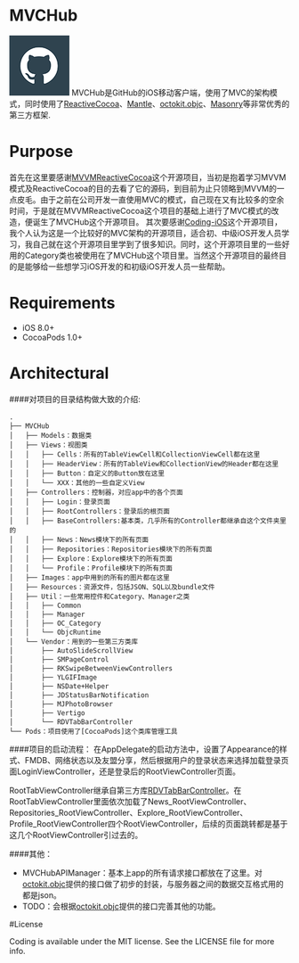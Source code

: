 # MVCHub

![image](https://github.com/QiuDaniel/MVCHub/blob/master/screenshots/cathub_logo.png)
MVCHub是GitHub的iOS移动客户端，使用了MVC的架构模式，同时使用了[ReactiveCocoa](https://github.com/ReactiveCocoa/ReactiveCocoa)、[Mantle](https://github.com/MantleFramework/Mantle)、[octokit.objc](https://github.com/octokit/octokit.objc)、[Masonry](https://github.com/SnapKit/Masonry)等非常优秀的第三方框架.

# Purpose

首先在这里要感谢[MVVMReactiveCocoa](https://github.com/leichunfeng/MVVMReactiveCocoa)这个开源项目，当初是抱着学习MVVM模式及ReactiveCocoa的目的去看了它的源码，到目前为止只领略到MVVM的一点皮毛。由于之前在公司开发一直使用MVC的模式，自己现在又有比较多的空余时间，于是就在MVVMReactiveCocoa这个项目的基础上进行了MVC模式的改造，便诞生了MVCHub这个开源项目。
其次要感谢[Coding-iOS](https://github.com/Coding/Coding-iOS)这个开源项目，我个人认为这是一个比较好的MVC架构的开源项目，适合初、中级iOS开发人员学习，我自己就在这个开源项目里学到了很多知识。同时，这个开源项目里的一些好用的Category类也被使用在了MVCHub这个项目里。当然这个开源项目的最终目的是能够给一些想学习iOS开发的和初级iOS开发人员一些帮助。

# Requirements

- iOS 8.0+
- CocoaPods 1.0+

# Architectural

####对项目的目录结构做大致的介绍:

    .
    ├── MVCHub
    │   ├── Models：数据类
    │   ├── Views：视图类
    │   │   ├── Cells：所有的TableViewCell和CollectionViewCell都在这里
    │   │   ├── HeaderView：所有的TableView和CollectionView的Header都在这里
    │   │   ├── Button：自定义的Button放在这里
    │   │   └── XXX：其他的一些自定义View
    │   ├── Controllers：控制器，对应app中的各个页面
    │   │   ├── Login：登录页面
    │   │   ├── RootControllers：登录后的根页面
    │   │   ├── BaseControllers:基本类，几乎所有的Controller都继承自这个文件夹里的
    │   │   ├── News：News模块下的所有页面
	│   │   ├── Repositories：Repositories模块下的所有页面
	│   │   ├── Explore：Explore模块下的所有页面
	│   │   └── Profile：Profile模块下的所有页面
    │   ├── Images：app中用到的所有的图片都在这里
    │   ├── Resources：资源文件，包括JSON、SQL以及bundle文件
    │   ├── Util：一些常用控件和Category、Manager之类
    │   │   ├── Common
    │   │   ├── Manager
    │   │   ├── OC_Category
    │   │   └── ObjcRuntime
    │   └── Vendor：用到的一些第三方类库
    │       ├── AutoSlideScrollView
	│       ├── SMPageControl
	│       ├── RKSwipeBetweenViewControllers
	│       ├── YLGIFImage
	│       ├── NSDate+Helper
	│       ├── JDStatusBarNotification
	│       ├── MJPhotoBrowser
	│       ├── Vertigo
	│       └── RDVTabBarController
    └── Pods：项目使用了[CocoaPods]这个类库管理工具

####项目的启动流程：
在AppDelegate的启动方法中，设置了Appearance的样式、FMDB、网络状态以及友盟分享，然后根据用户的登录状态来选择加载登录页面LoginViewController，还是登录后的RootViewController页面。

RootTabViewController继承自第三方库[RDVTabBarController](https://github.com/robbdimitrov/RDVTabBarController)。在RootTabViewController里面依次加载了News_RootViewController、Repositories_RootViewController、Explore_RootViewController、Profile_RootViewController四个RootViewController，后续的页面跳转都是基于这几个RootViewController引过去的。

####其他：
- MVCHubAPIManager：基本上app的所有请求接口都放在了这里。对[octokit.objc](https://github.com/octokit/octokit.objc)提供的接口做了初步的封装，与服务器之间的数据交互格式用的都是json。
- TODO：会根据[octokit.objc](https://github.com/octokit/octokit.objc)提供的接口完善其他的功能。

#License

Coding is available under the MIT license. See the LICENSE file for more info.
